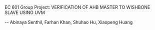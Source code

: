 EC 601 Group Project: VERIFICATION OF AHB MASTER TO WISHBONE SLAVE USING UVM

-- Abinaya Senthil, Farhan Khan, Shuhao Hu, Xiaopeng Huang
